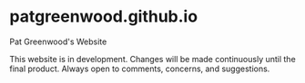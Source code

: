 # patgreenwood.github.io
Pat Greenwood's Website

This website is in development. 
Changes will be made continuously until the final product.
Always open to comments, concerns, and suggestions.
